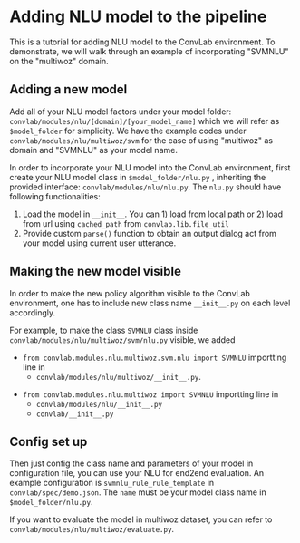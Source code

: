 # Adding NLU model to the pipeline

This is a tutorial for adding NLU model to the ConvLab environment. To demonstrate, we will walk through an example of incorporating "SVMNLU" on the "multiwoz" domain.



## Adding a new model

Add all of your NLU model factors under your model folder: ```convlab/modules/nlu/[domain]/[your_model_name]``` which we will refer as ```$model_folder``` for simplicity. We have the example codes under ```convlab/modules/nlu/multiwoz/svm``` for the case of using "multiwoz" as domain and "SVMNLU" as your model name.


In order to incorporate your NLU model into the ConvLab environment, first create your NLU model class in ```$model_folder/nlu.py``` , inheriting the provided interface: ```convlab/modules/nlu/nlu.py```. 
The ```nlu.py``` should have following functionalities:

1. Load the model in ```__init__```. You can 1) load from local path or 2) load from url using `cached_path` from `convlab.lib.file_util`
2. Provide custom ```parse()``` function to obtain an output dialog act from your model using current user utterance.



## Making the new model visible

In order to make the new policy algorithm visible to the ConvLab environment, one has to include new class name ```__init__.py``` on each level accordingly.

For example, to make the class ```SVMNLU``` class inside ```convlab/modules/nlu/multiwoz/svm/nlu.py``` visible, we added

- ```from convlab.modules.nlu.multiwoz.svm.nlu import SVMNLU``` importting line in
  - ```convlab/modules/nlu/multiwoz/__init__.py```.

* ```from convlab.modules.nlu.multiwoz import SVMNLU``` importting line in
  * ```convlab/modules/nlu/__init__.py ```
  * ```convlab/__init__.py``` 



## Config set up

Then just config the class name and parameters of your model in configuration file, you can use your NLU for end2end evaluation. An example configuration is `svmnlu_rule_rule_template` in ```convlab/spec/demo.json```. The `name` must be your model class name in ```$model_folder/nlu.py```.

If you want to evaluate the model in multiwoz dataset, you can refer to ```convlab/modules/nlu/multiwoz/evaluate.py```.



